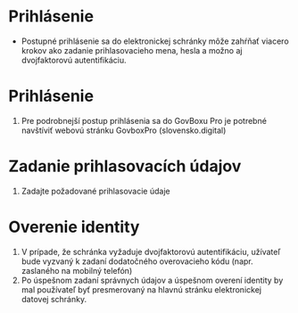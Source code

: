 # Prihlásenie
-	Postupné prihlásenie sa do elektronickej schránky môže zahŕňať viacero krokov ako zadanie prihlasovacieho mena, hesla a možno aj dvojfaktorovú autentifikáciu.

# Prihlásenie
1.	Pre podrobnejší postup prihlásenia sa do GovBoxu Pro je potrebné navštíviť webovú stránku GovboxPro (slovensko.digital) 
# Zadanie prihlasovacích údajov
1.	Zadajte požadované prihlasovacie údaje
# Overenie identity
1.	V prípade, že schránka vyžaduje dvojfaktorovú autentifikáciu, užívateľ bude vyzvaný k zadaní dodatočného overovacieho kódu (napr. zaslaného na mobilný telefón)
2.	Po úspešnom zadaní správnych údajov a úspešnom overení identity by mal používateľ  byť presmerovaný na hlavnú stránku elektronickej datovej schránky.
